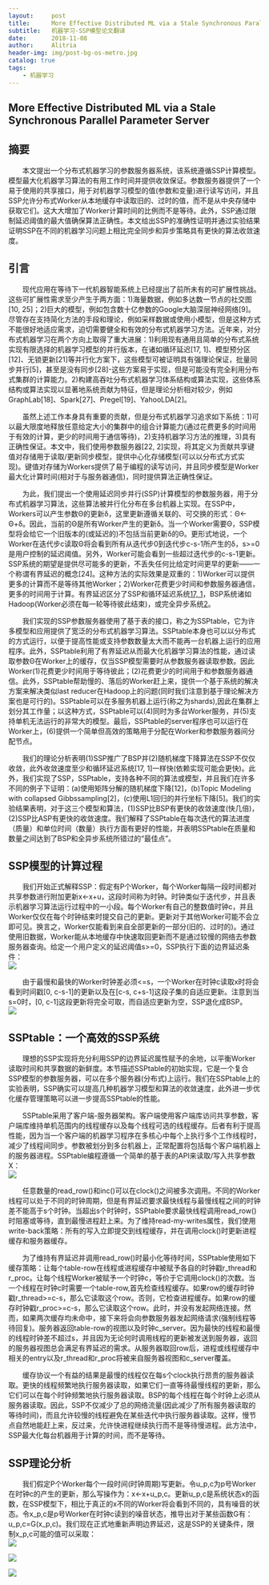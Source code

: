 ```yaml
---
layout:		post
title:      More Effective Distributed ML via a Stale Synchronous Parallel Parameter Server
subtitle:   机器学习-SSP模型论文翻译
date:       2018-11-08
author:     Alitria
header-img: img/post-bg-os-metro.jpg
catalog: true
tags:
    - 机器学习
---
```


## More Effective Distributed ML via a Stale Synchronous Parallel Parameter Server

## 摘要

&emsp;&emsp;本文提出一个分布式机器学习的参数服务器系统，该系统遵循SSP计算模型。模型最大化机器学习算法的有用工作时间并提供收敛保证。参数服务器提供了一个易于使用的共享接口，用于对机器学习模型的值(参数和变量)进行读写访问，并且SSP允许分布式Worker从本地缓存中读取旧的、过时的值，而不是从中央存储中获取它们。这大大增加了Worker计算时间的比例而不是等待。此外，SSP通过限制延迟阈值的最大值确保算法正确性。本文给出SSP的准确性证明并通过实验结果证明SSP在不同的机器学习问题上相比完全同步和异步策略具有更快的算法收敛速度。  

## 引言

&emsp;&emsp;现代应用在等待下一代机器智能系统上已经提出了前所未有的可扩展性挑战。这些可扩展性需求至少产生于两方面：1)海量数据，例如多达数一节点的社交图[10, 25]；2)巨大的模型，例如包含数十亿参数的Google大脑深层神经网络[9]。尽管存在支持简化方法的手段和理论，例如采样数据或使用小模型，但是这种方式不能很好地适应需求，迫切需要健全和有效的分布式机器学习方法。近年来，对分布式机器学习在两个方向上取得了重大进展：1)利用现有通用且简单的分布式系统实现有限选择的机器学习模型的并行版本，在诸如循环延迟[17, 1]、模型预分区[12]、无锁更新[21]等并行化方案下，这些模型可被证明具有强理论保证，批量同步并行[5]，甚至是没有同步[28]-这些方案易于实现，但是可能没有完全利用分布式集群的计算能力。2)构建高吞吐分布式机器学习体系结构或算法实现，这些体系结构或算法实现以显著地系统贡献为特征，但是理论分析相对较少，例如GraphLab[18]、Spark[27]、Pregel[19]、YahooLDA[2]。  

&emsp;&emsp;虽然上述工作本身具有重要的贡献，但是分布式机器学习追求如下系统：1)可以最大限度地释放任意给定大小的集群中的组合计算能力(通过花费更多的时间用于有效的计算，更少的时间用于通信等待)，2)支持机器学习方法的推理，3)具有正确性保证。本文中，我们使用参数服务器[22, 2]实现，将其定义为贡献共享键值对存储用于读取/更新同步模型，提供中心化存储模型(可以以分布式方式实现)。键值对存储为Workers提供了易于编程的读写访问，并且同步模型是Worker最大化计算时间(相对于与服务器通信)，同时提供算法正确性保证。  

&emsp;&emsp;为此，我们提出一个使用延迟同步并行(SSP)计算模型的参数服务器，用于分布式机器学习算法，这些算法被并行化分布在多台机器上实现。在SSP中，Workers可以产生参数Θ的更新δ，这里更新遵循关联的、可交换的形式：Θ<-Θ+δ。因此，当前的Θ是所有Worker产生的更新δ。当一个Worker需要Θ，SSP模型将会给它一个旧版本的(或延迟的)不包括当前更新δ的Θ。更形式地说，一个Worker在迭代步c读取Θ将会看到所有从迭代步0到迭代步c-s-1所产生的δ，s>=0是用户控制的延迟阈值。另外，Worker可能会看到一些超过迭代步的c-s-1更新。SSP系统的期望是提供尽可能多的更新，不丢失任何比给定时间更早的更新——一个称谓有界延迟的概念[24]。这种方法的实际效果是双重的：1)Worker可以提供更多的计算而不是等待其他Worker；2)Worker花费更少时间和参数服务器通信，更多的时间用于计算。有界延迟区分了SSP和循环延迟系统[17, 1](其中Θ通过不灵活的延迟读取)，BSP系统诸如Hadoop(Worker必须在每一轮等待彼此结束)，或完全异步系统[2](Worker从不等待，但是Θ没有延迟保证)。  

&emsp;&emsp;我们实现的SSP参数服务器使用了基于表的接口，称之为SSPtable，它为许多模型和应用提供了宽泛的分布式机器学习算法。SSPtable本身也可以以分布式的方式运行，以便于提高性能或支持参数数量太大而不能再一台机器上运行的应用程序。此外，SSPtable利用了有界延迟从而最大化机器学习算法的性能，通过读取参数Θ在Worker上的缓存，仅当SSP模型需要时从参数服务器读取参数。因此Worker(1)花费更少时间用于等待彼此；(2)花费更少的时间用于和参数服务器通信。此外，SSPtable帮助慢的、落后的Worker赶上来，提供一个基于系统的解决方案来解决类似last reducer在Hadoop上的问题(同时我们注意到基于理论解决方案也是可行的)。SSPtable可以在多服务机器上运行(称之为shards),因此在集群上划分其工作量；以这种方式，SSPtable可以(4)同时为多台Worker服务，并(5)支持单机无法运行的非常大的模型。最后，SSPtable的server程序也可以运行在Worker上，(6)提供一个简单但高效的策略用于分配在Worker和参数服务器间分配节点。  

&emsp;&emsp;我们的理论分析表明(1)SSP推广了BSP并(2)随机梯度下降算法在SSP不仅仅收敛，此外收敛速度至少和循环延迟系统[17, 1]一样快(依赖实现可能会更快)。此外，我们实现了SSP，SSPtable，支持各种不同的算法或模型，并且我们在许多不同的例子下证明：(a)使用矩阵分解的随机梯度下降[12]，(b)Topic Modeling with collapsed Gibbssampling[2]，(c)使用L1回归的并行坐标下降[5]。我们的实验结果表明，对于这三个模型和算法，(1)SSP比BSP有更快的收敛速度(快几倍)，(2)SSP比ASP有更快的收敛速度。我们解释了SSPtable在每次迭代的算法进度（质量）和单位时间（数量）执行方面有更好的性能，并表明SSPtable在质量和数量之间达到了BSP和全异步系统所错过的“最佳点”。  

## SSP模型的计算过程
&emsp;&emsp;我们开始正式解释SSP：假定有P个Worker，每个Worker每隔一段时间都对共享参数进行附加更新x<-x+u，这段时间称为时钟。时钟类似于迭代步，并且表示机器学习算法运行过程中的一小段。每个Worker有自己的整数值时钟c，并且Worker仅仅在每个时钟结束时提交自己的更新。更新对于其他Worker可能不会立即可见。换言之，Worker仅能看到来自全部更新的一部分(旧的、过时的)。通过使用旧数据，Worker能从本地缓存中快速取回更新而不是通过较慢的网络去参数服务器查询。给定一个用户定义的延迟阈值s>=0，SSP执行下面的边界延迟条件：  
![](http://ww1.sinaimg.cn/large/005L0VzSgy1fx0p1bfpm4j30dy070jrg.jpg)

&emsp;&emsp;由于最慢和最快的Worker时钟差必须<=s，一个Worker在时钟c读取x时将会看到时间戳[0, c-s-1]的更新以及在[c-s, c+s-1]这段子集的自适应更新。注意到当s=0时，[0, c-1]这段更新将完全可取，而自适应更新为空，SSP退化成BSP。  
![](http://ww1.sinaimg.cn/large/005L0VzSgy1fx0ouvdfsuj30h40a6761.jpg)  

## SSPtable：一个高效的SSP系统

&emsp;&emsp;理想的SSP实现将充分利用SSP的边界延迟属性赋予的余地，以平衡Worker读取时间和共享数据的新鲜度。本节描述SSPtable的初始实现，它是一个复合SSP模型的参数服务器，可以在多个服务器(分布式)上运行。我们在SSPtable上的实验表明，SSP确实可以提高几种机器学习模型和算法的收敛速度，此外进一步优化缓存管理策略可以进一步提高SSPtable的性能。  

&emsp;&emsp;SSPtable采用了客户端-服务器架构。客户端使用客户端库访问共享参数，客户端库维持单机范围内的线程缓存以及每个线程可选的线程缓存。后者有利于提高性能，因为当一个客户端的机器学习程序在多核心中每个上执行多个工作线程时，减少了线程间同步。参数被划分到多台机器上，正常配置将包括每个客户端机器上的服务器进程。SSPtable编程遵循一个简单的基于表的API来读取/写入共享参数X：  
![](http://ww1.sinaimg.cn/large/005L0VzSgy1fx0p3u8nf6j30e3091aaa.jpg)

&emsp;&emsp;任意数量的read_row()和inc()可以在clock()之间被多次调用。不同的Worker线程可以处于不同的时钟周期，但是有界延迟要求最快线程与最慢线程之间的时钟差不能高于s个时钟。当超出s个时钟时，SSPtable要求最快线程调用read_row()时阻塞或等待，直到最慢进程赶上来。为了维持read-my-writes属性，我们使用write-back策略：所有的写入立即提交到线程缓存，并在调用clock()时更新进程缓存和服务器缓存。  

&emsp;&emsp;为了维持有界延迟并调用read_row()时最小化等待时间，SSPtable使用如下缓存策略：让每个table-row在线程或进程缓存中被赋予各自的时钟戳r_thread和r_proc。让每个线程Worker被赋予一个时钟c，等价于它调用clock()的次数。当一个线程在时钟c时需要一个table-row,首先检查线程缓存。如果row的缓存时钟戳r_thread>=c-s，那么它读取这个row。否则，它检查进程缓存。如果row的缓存时钟戳r_proc>=c-s，那么它读取这个row。此时，并没有发起网络连接。然而，如果两次缓存均未命中，接下来将会向参数服务器发起网络请求(强制线程等待回复)。服务器返回table-row的视图以及时钟c_server。因为最快的线程和最慢的线程时钟差不超过s，并且因为无论何时调用线程的更新被发送到服务器，返回的服务器视图总会满足有界延迟的需求。从服务器取回row后，进程或线程缓存中相关的entry以及r_thread和r_proc将被来自服务器视图和c_server覆盖。  

&emsp;&emsp;缓存协议一个有益的结果是最慢的线程仅在每s个clock执行昂贵的服务器读取。更快的线程频繁地执行服务器读取，如果它们一直等待最慢线程的更新，那么它们可以在每个时钟频繁地执行服务器读取。BSP的每个线程在每个时钟上必须从服务器读取。因此，SSP不仅减少了总的网络流量(因此减少了所有服务器读取的等待时间)，而且允许较慢的线程避免在某些迭代中执行服务器读取。这样，慢节点自然地能赶上来，反过来，允许快进程继续执行而不是等待慢进程。此方法中，SSP最大化每台机器用于计算的时间，而不是等待。  

## SSP理论分析
&emsp;&emsp;我们假定P个Worker每个一段时间(时钟周期)写更新。令u_p,c为p号Worker在时钟c的产生的更新，那么写操作为：x<-x+u_p,c。更新u_p,c是系统状态x的函数，在SSP模型下，相比于真正的x不同的Worker将会看到不同的，具有噪音的状态。令x_p,c是p号Worker在时钟c读到的噪音状态，推导出对于某些函数G有：u_p,c=G(x_p,c)。我们现在正式地重新声明边界延迟，这是SSP的关键条件，限制x_p,c可能的值可以采取：  
![](http://ww1.sinaimg.cn/large/005L0VzSgy1fx0ph3fs3sj30ux0ckq4d.jpg)

![](http://ww1.sinaimg.cn/large/005L0VzSgy1fx0phv9aplj30ux0g7ac7.jpg)

![](http://ww1.sinaimg.cn/large/005L0VzSgy1fx0pic92itj30uy095758.jpg)
